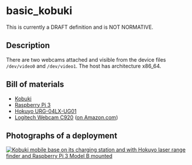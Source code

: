basic_kobuki
============

<div class="alert alert-danger" role="alert">This is currently a DRAFT definition and is NOT NORMATIVE.</div>

Description
-----------

There are two webcams attached and visible from the device files `/dev/video0`
and `/dev/video1`.  The host has architecture x86_64.


Bill of materials
-----------------

* [Kobuki](http://kobuki.yujinrobot.com/)
* [Raspberry Pi 3](https://www.raspberrypi.org/products/raspberry-pi-3-model-b/)
* [Hokuyo URG-04LX-UG01](https://www.hokuyo-aut.jp/search/single.php?serial=166)
* [Logitech Webcam C920](https://www.logitech.com/en-us/product/hd-pro-webcam-c920) ([on Amazon.com](https://www.amazon.com/gp/product/B006JH8T3S/))


Photographs of a deployment
---------------------------

<a title="enlarge" href="figures/basic_kobuki_prototype.jpg">![Kobuki mobile base on its charging station and with Hokuyo laser range finder and Raspberry Pi 3 Model B mounted](figures/480px-basic_kobuki_prototype.jpg)</a>
